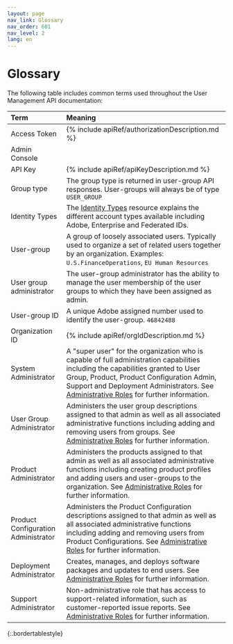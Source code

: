 ```yaml
---
layout: page
nav_link: Glossary
nav_order: 601
nav_level: 2
lang: en
---
```


# Glossary

The following table includes common terms used throughout the User Management API documentation:

| Term | Meaning |
| :---- | :--------------- |
| Access Token | {% include apiRef/authorizationDescription.md %} |
| <a name="adminconsole" class="api-ref-subtitle">Admin Console</a> | |
| API Key | {% include apiRef/apiKeyDescription.md %} |
| Group type | The group type is returned in user-group API responses. User-groups will always be of type `USER_GROUP` |
| <a name="identity" class="api-ref-subtitle">Identity Types</a> | The [Identity Types](https://helpx.adobe.com/enterprise/help/identity.html) resource explains the different account types available including Adobe, Enterprise and Federated IDs. |
| <a name="usergroup" class="api-ref-subtitle">User-group</a> | A group of loosely associated users. Typically used to organize a set of related users together by an organization. Examples: `U.S.FinanceOperations`, `EU Human Resources` |
| User group administrator | The user-group administrator has the ability to manage the user membership of the user groups to which they have been assigned as admin. |
| User-group ID | A unique Adobe assigned number used to identify the user-group. `46842488`|
| Organization ID | {% include apiRef/orgIdDescription.md %} |
| <a name="orgAdmin" class="api-ref-subtitle">System Administrator</a> | A "super user" for the organization who is capable of full administration capabilities including the capabilities granted to User Group, Product, Product Configuration Admin, Support and Deployment Administrators. See [Administrative Roles](https://helpx.adobe.com/enterprise/using/admin-roles.html) for further information. |
| <a name="usergroupAdmin" class="api-ref-subtitle">User Group Administrator</a> | Administers the user group descriptions assigned to that admin as well as all associated administrative functions including adding and removing users from groups. See [Administrative Roles](https://helpx.adobe.com/enterprise/using/admin-roles.html#) for further information.|
| <a name="productAdmin" class="api-ref-subtitle">Product Administrator</a> | Administers the products assigned to that admin as well as all associated administrative functions including creating product profiles and adding users and user-groups to the organization. See [Administrative Roles](https://helpx.adobe.com/enterprise/using/admin-roles.html#) for further information.|
| <a name="productConfigAdmin" class="api-ref-subtitle">Product Configuration Administrator</a> | Administers the Product Configuration descriptions assigned to that admin as well as all associated administrative functions including adding and removing users from Product Configurations. See [Administrative Roles](https://helpx.adobe.com/enterprise/using/admin-roles.html#) for further information.|
| <a name="deployment" class="api-ref-subtitle">Deployment Administrator</a> | Creates, manages, and deploys software packages and updates to end users. See [Administrative Roles](https://helpx.adobe.com/enterprise/using/admin-roles.html#) for further information.|
| <a name="supportAdmin" class="api-ref-subtitle">Support Administrator</a> | Non-administrative role that has access to support-related information, such as customer-reported issue reports. See [Administrative Roles](https://helpx.adobe.com/enterprise/using/admin-roles.html#) for further information. |
{:.bordertablestyle}
